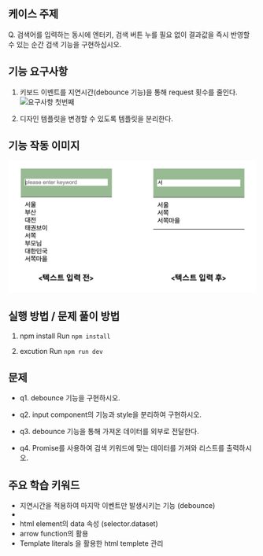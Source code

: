 ## 케이스 주제

Q. 검색어를 입력하는 동시에 엔터키, 검색 버튼 누를 필요 없이 결과값을 즉시 반영할 수 있는 순간 검색 기능을 구현하십시오.


## 기능 요구사항

1. 키보드 이벤트를 지연시간(debounce 기능)을 통해 request 횟수를 줄인다.
![요구사항 첫번째](./src/solution/presenter/instant-search/assets/instant-search_scope1.png)


2. 디자인 템플릿을 변경할 수 있도록 템플릿을 분리한다.


## 기능 작동 이미지
![example_image](./instant-search-example.png)


## 실행 방법 / 문제 풀이 방법
1. npm install
Run `npm install`

2. excution
Run `npm run dev`


## 문제
- q1. debounce 기능을 구현하시오.

- q2. input component의 기능과 style을 분리하여 구현하시오.

- q3. debounce 기능을 통해 가져온 데이터를 외부로 전달한다. 

- q4. Promise를 사용하여 검색 키워드에 맞는 데이터를 가져와 리스트를 출력하시오. 


## 주요 학습 키워드
- 지연시간을 적용하여 마지막 이벤트만 발생시키는 기능 (debounce) 
- 
- html element의 data 속성 (selector.dataset)
- arrow function의 활용
- Template literals 을 활용한 html templete 관리
